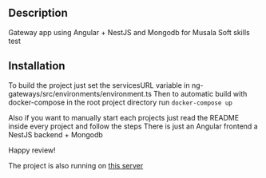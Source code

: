 ## Description

Gateway app using Angular + NestJS and Mongodb for Musala Soft skills test

## Installation

To build the project just set the servicesURL variable in ng-gateways/src/environments/environment.ts
Then to automatic build with docker-compose in the root project directory run `docker-compose up`

Also if you want to manually start each projects just read the README inside every project and follow the steps
There is just an Angular frontend a NestJS backend + Mongodb

Happy review!

The project is also running on <a href="http://vps2.zumb.tech:9000">this server</a>
 
